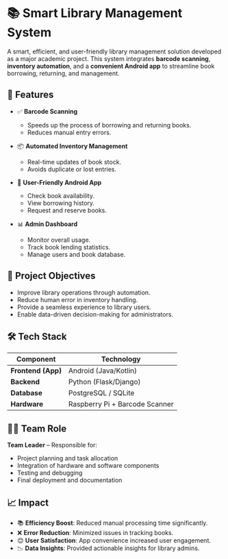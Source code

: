 # 📚 Smart Library Management System

A smart, efficient, and user-friendly library management solution developed as a major academic project. This system integrates **barcode scanning**, **inventory automation**, and a **convenient Android app** to streamline book borrowing, returning, and management.

## 🚀 Features

- ✅ **Barcode Scanning**
  - Speeds up the process of borrowing and returning books.
  - Reduces manual entry errors.

- 📦 **Automated Inventory Management**
  - Real-time updates of book stock.
  - Avoids duplicate or lost entries.

- 📱 **User-Friendly Android App**
  - Check book availability.
  - View borrowing history.
  - Request and reserve books.

- 📊 **Admin Dashboard**
  - Monitor overall usage.
  - Track book lending statistics.
  - Manage users and book database.

## 🎯 Project Objectives

- Improve library operations through automation.
- Reduce human error in inventory handling.
- Provide a seamless experience to library users.
- Enable data-driven decision-making for administrators.

## 🛠️ Tech Stack

| Component           | Technology               |
|---------------------|---------------------------|
| **Frontend (App)**  | Android (Java/Kotlin)     |
| **Backend**         | Python (Flask/Django)     |
| **Database**        | PostgreSQL / SQLite       |
| **Hardware**        | Raspberry Pi + Barcode Scanner |

## 👨‍💻 Team Role

**Team Leader** – Responsible for:
- Project planning and task allocation
- Integration of hardware and software components
- Testing and debugging
- Final deployment and documentation

## 📈 Impact

- 📚 **Efficiency Boost**: Reduced manual processing time significantly.
- ❌ **Error Reduction**: Minimized issues in tracking books.
- 😊 **User Satisfaction**: App convenience increased user engagement.
- 📉 **Data Insights**: Provided actionable insights for library admins.
